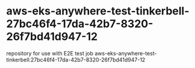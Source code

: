 # aws-eks-anywhere-test-tinkerbell-27bc46f4-17da-42b7-8320-26f7bd41d947-12
repository for use with E2E test job aws-eks-anywhere-test-tinkerbell:27bc46f4-17da-42b7-8320-26f7bd41d947-12
